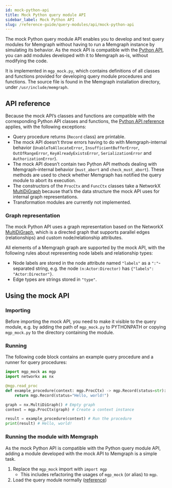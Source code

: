 ```yaml
---
id: mock-python-api
title: Mock Python query module API
sidebar_label: Mock Python API
slug: /reference-guide/query-modules/api/mock-python-api
---
```


The mock Python query module API enables you to develop and test query modules
for Memgraph without having to run a Memgraph instance by simulating its
behavior. As the mock API is compatible with the
[Python API](/reference-guide/query-modules/implement-custom-query-modules/api/python-api.md),
you can add modules developed with it to Memgraph as-is, without modifying the
code.

It is implemented in `mgp_mock.py`, which contains definitions of all
classes and functions provided for developing query module procedures and
functions. The source file is found in the Memgraph installation directory,
under `/usr/include/memgraph`.

## API reference

Because the mock API’s classes and functions are compatible with the corresponding
Python API classes and functions, the
[Python API reference](/reference-guide/query-modules/implement-custom-query-modules/api/python-api.md)
applies, with the following exceptions:

* Query procedure returns (`Record` class) are printable.
* The mock API doesn’t throw errors having to do with Memgraph-internal
  behavior (`UnableToAllocateError`, `InsufficientBufferError`,
  `OutOfRangeError`, `KeyAlreadyExistsError`, `SerializationError` and
  `AuthorizationError`).
* The mock API doesn’t contain two Python API methods dealing with
  Memgraph-internal behavior (`must_abort` and `check_must_abort`).
  These methods are used to check whether Memgraph has notified the query
  module to abort its execution.
* The constructors of the `ProcCtx` and `FuncCtx` classes take a NetworkX
  [MultiDiGraph](https://networkx.org/documentation/stable/reference/classes/multidigraph.html)
  because that’s the data structure the mock API uses for internal graph
  representations.
* Transformation modules are currently not implemented.

### Graph representation

The mock Python API uses a graph representation based on the NetworkX
[MultiDiGraph](https://networkx.org/documentation/stable/reference/classes/multidigraph.html),
which is a directed graph that supports parallel edges (relationships) and
custom node/relationship attributes.

All elements of a Memgraph graph are supported by the mock API, with the
following rules about representing node labels and relationship types:

* Node labels are stored in the node attribute named `"labels"` as a
  `":"`-separated string, e.g. the node `(n:Actor:Director)` has
  `{"labels": "Actor:Director"}`.
* Edge types are strings stored in `"type"`.

## Using the mock API

### Importing

Before importing the mock API, you need to make it visible to the query module,
e.g. by adding the path of `mgp_mock.py` to PYTHONPATH or copying `mgp_mock.py`
to the directory containing the module.

### Running

The following code block contains an example query procedure and a runner for
query procedures:

```python
import mgp_mock as mgp
import networkx as nx

@mgp.read_proc
def example_procedure(context: mgp.ProcCtx) -> mgp.Record(status=str):
    return mgp.Record(status="Hello, world!")

graph = nx.MultiDiGraph() # Empty graph
context = mgp.ProcCtx(graph) # Create a context instance

result = example_procedure(context) # Run the procedure
print(result) # Hello, world!
```

### Running the module with Memgraph

As the mock Python API is compatible with the Python query module API, adding a
module developed with the mock API to Memgraph is a simple task.

1. Replace the `mgp_mock` import with `import mgp`
   * This includes refactoring the usages of `mgp_mock` (or alias) to `mgp`.
2. Load the query module normally
   ([reference](https://memgraph.com/docs/mage/usage/loading-modules))
